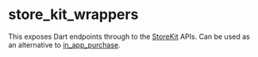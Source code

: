 # store_kit_wrappers

This exposes Dart endpoints through to the
[StoreKit](https://developer.apple.com/documentation/storekit) APIs. Can be used
as an alternative to [in_app_purchase](../in_app_purchase/README.md).
